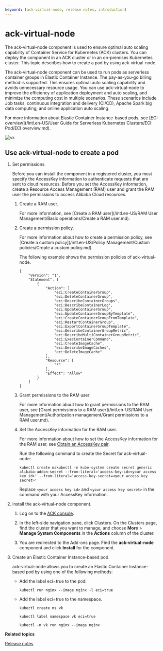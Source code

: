 ```yaml
---
keyword: [ack-virtual-node, release notes, introduction]
---
```


# ack-virtual-node

The ack-virtual-node component is used to ensure optimal auto scaling capability of Container Service for Kubernetes \(ACK\) clusters. You can deploy the component in an ACK cluster or in an on-premises Kubernetes cluster. This topic describes how to create a pod by using ack-virtual-node.

The ack-virtual-node component can be used to run pods as serverless container groups in Elastic Container Instance. The pay-as-you-go billing method is supported. This ensures optimal auto scaling capability and avoids unnecessary resource usage. You can use ack-virtual-node to improve the efficiency of application deployment and auto scaling, and minimize the computing cost in multiple scenarios. These scenarios include Job tasks, continuous integration and delivery \(CI/CD\), Apache Spark big data computing, and online application auto scaling.

For more information about Elastic Container Instance-based pods, see [ECI overview](/intl.en-US/User Guide for Serverless Kubernetes Clusters/ECI Pod/ECI overview.md).

![vk](https://static-aliyun-doc.oss-accelerate.aliyuncs.com/assets/img/en-US/7166194061/p168908.png)

## Use ack-virtual-node to create a pod

1.  Set permissions.

    Before you can install the component in a registered cluster, you must specify the AccessKey information to authenticate requests that are sent to cloud resources. Before you set the AccessKey information, create a Resource Access Management \(RAM\) user and grant the RAM user the permissions to access Alibaba Cloud resources.

    1.  Create a RAM user.

        For more information, see [Create a RAM user](/intl.en-US/RAM User Management/Basic operations/Create a RAM user.md).

    2.  Create a permission policy.

        For more information about how to create a permission policy, see [Create a custom policy](/intl.en-US/Policy Management/Custom policies/Create a custom policy.md).

        The following example shows the permission policies of ack-virtual-node.

        ```
        {
            "Version": "1",
            "Statement": [
                {
                    "Action": [
                        "eci:CreateContainerGroup",
                        "eci:DeleteContainerGroup",
                        "eci:DescribeContainerGroups",
                        "eci:DescribeContainerLog",
                        "eci:UpdateContainerGroup",
                        "eci:UpdateContainerGroupByTemplate",
                        "eci:CreateContainerGroupFromTemplate",
                        "eci:RestartContainerGroup",
                        "eci:ExportContainerGroupTemplate",
                        "eci:DescribeContainerGroupMetric",
                        "eci:DescribeMultiContainerGroupMetric",
                        "eci:ExecContainerCommand",
                        "eci:CreateImageCache",
                        "eci:DescribeImageCaches",
                        "eci:DeleteImageCache"
                    ],
                    "Resource": [
                        "*"
                    ],
                    "Effect": "Allow"
                }
            ]
        }
        ```

    3.  Grant permissions to the RAM user

        For more information about how to grant permissions to the RAM user, see [Grant permissions to a RAM user](/intl.en-US/RAM User Management/Authorization management/Grant permissions to a RAM user.md).

    4.  Set the AccessKey information for the RAM user.

        For more information about how to set the AccessKey information for the RAM user, see [Obtain an AccessKey pair]().

        Run the following command to create the Secret for ack-virtual-node:

        ```
        kubectl create nskubectl -n kube-system create secret generic alibaba-addon-secret --from-literal='access-key-id=<your access key id>' --from-literal='access-key-secret=<your access key secret>'
        ```

        Replace `<your access key id>` and `<your access key secret>` in the command with your AccessKey information.

2.  Install the ack-virtual-node component.

    1.  Log on to the [ACK console](https://cs.console.aliyun.com).

    2.  In the left-side navigation pane, click Clusters. On the Clusters page, find the cluster that you want to manage, and choose **More** \> **Manage System Components** in the **Actions** column of the cluster.

    3.  You are redirected to the Add-ons page. Find the **ack-virtual-node** component and click **Install** for the component.

3.  Create an Elastic Container Instance-based pod.

    ack-virtual-node allows you to create an Elastic Container Instance-based pod by using one of the following methods:

    -   Add the label eci=true to the pod.

        ```
        kubectl run nginx --image nginx -l eci=true
        ```

    -   Add the label eci=true to the namespace.

        ```
        kubectl create ns vk
        
        kubectl label namespace vk eci=true
        
        kubectl -n vk run nginx --image nginx
        ```


**Related topics**  


[Release notes]()

